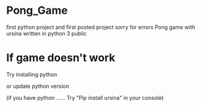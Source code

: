 # Pong_Game

first python project and first posted project sorry for errors
Pong game with ursina 
written in python 3
public

# If game doesn't work 

Try installing python 

or update python version 

(if you have python ...... Try "Pip install ursina" in your console)

